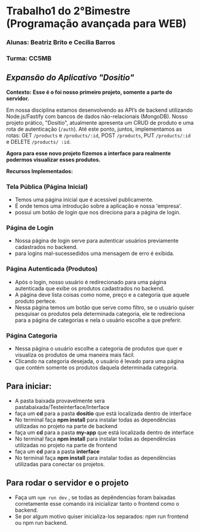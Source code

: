 # Trabalho1 do 2°Bimestre (Programação avançada para WEB)

### Alunas: Beatriz Brito e Cecilia Barros 
### Turma: CC5MB

## _Expansão do Aplicativo "Dositio"_


**Contexto:**
**Esse é o foi nosso primeiro projeto, somente a parte do servidor.**

Em nossa disciplina estamos desenvolvendo as API’s de backend utilizando Node.js/Fastify
com bancos de dados não-relacionais (MongoDB). Nosso projeto prático, "Dositio",
atualmente apresenta um CRUD de produto e uma rota de autenticação (`/auth`). Até este
ponto, juntos, implementamos as rotas: GET `/products` e `/products/:id`, POST `/products`,
PUT `/products/:id` e DELETE `/products/ :id`. 

**Agora para esse novo projeto fizemos a interface para realmente podermos visualizar esses produtos.**

**Recursos Implementados:**

### Tela Pública (Página Inicial)

- Temos uma página inicial que é acessível publicamente.
- É onde temos uma introdução sobre a aplicação e nossa 'empresa'.
- possui um botão de login que nos direciona para a página de login.

### Página de Login

- Nossa página de login serve para autenticar usuários previamente cadastrados no backend.
- para logins mal-sucessedidos uma mensagem de erro é exibida.

### Página Autenticada (Produtos)

- Após o login, nosso usuário é redirecionado para uma página autenticada que exibe os produtos cadastrados no backend.
- A página deve lista coisas como nome, preço e a categoria que aquele produto pertece.
- Nessa página temos um botão que serve como filtro, se o usuário quiser pesquisar os produtos pela determinada categoria, ele te redireciona para a página de categorias e nela o usuário escolhe a que preferir.

### Página Categoria

- Nessa página o usuário escolhe a categoria de produtos que quer e visualiza os produtos de uma maneira mais fácil.
- Clicando na categoria desejada, o usuário é levado para uma página que contém somente os produtos daquela determinada categoria.

## Para iniciar:
- A pasta baixada provavelmente sera pastabaixada/Testeinterface/Interface
- faça um **cd** para a pasta **dositio** que está localizada dentro de interface
- No terminal faça **npm install** para instalar todas as dependências utilizadas no projeto na parte de backend
- faça um **cd** para a pasta **my-app** que está localizada dentro de interface
- No terminal faça **npm install** para instalar todas as dependências utilizadas no projeto na parte de frontend
- faça um **cd** para a pasta **interface**
- No terminal faça **npm install** para instalar todas as dependências utilizadas para conectar os projetos.

## Para rodar o servidor e o projeto
- Faça um `npm run dev` , se todas as depêndencias foram baixadas corretamente esse comando irá inicializar tanto o frontend como o backend.
- Se por algum motivo quiser inicializa-los separados: npm run frontend ou npm run backend.
  
  

